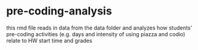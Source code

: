 # pre-coding-analysis
this rmd file reads in data from the data folder and analyzes how students' pre-coding activities (e.g. days and intensity of using piazza and codio) relate to HW start time and grades
